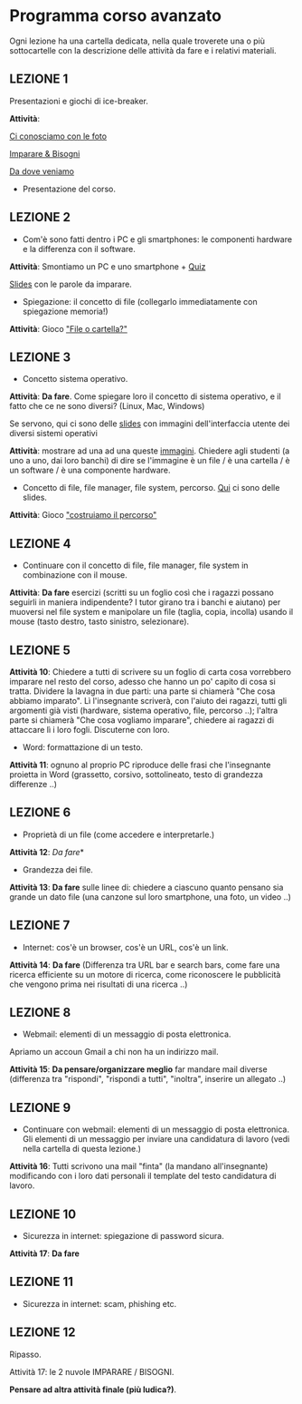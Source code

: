 # Programma corso avanzato

Ogni lezione ha una cartella dedicata, nella quale troverete una o più sottocartelle con la descrizione delle attività da fare e i relativi materiali.

## LEZIONE 1
Presentazioni e giochi di ice-breaker.

**Attività**: 

[Ci conosciamo con le foto](lez01/attività-lez1.md)

[Imparare & Bisogni](lez01/attività-lez1.md)

[Da dove veniamo](lez01/attività-lez1.md)

* Presentazione del corso. 

## LEZIONE 2

* Com'è sono fatti dentro i PC e gli smartphones: le componenti hardware e la differenza con il software.

**Attività**: Smontiamo un PC e uno smartphone + [Quiz](lez02/quiz-hardware-lez2.md)

[Slides](lez02/hardware-and-software.pdf) con le parole da imparare.

* Spiegazione: il concetto di file (collegarlo immediatamente con spiegazione memoria!) 

**Attività**: Gioco ["File o cartella?"](lez02/file-vs-cartelle)

## LEZIONE 3

* Concetto sistema operativo.

**Attività**: **Da fare**. Come spiegare loro il concetto di sistema operativo, e il fatto che ce ne sono diversi? (Linux, Mac, Windows)

Se servono, qui ci sono delle [slides]((lez03/interfaccia-utente-sistema-operativo.pdf)) con immagini dell'interfaccia utente dei diversi sistemi operativi

**Attività**: mostrare ad una ad una queste [immagini](lez03/quiz-lez3.pptx). Chiedere agli studenti (a uno a uno, dai loro banchi) di dire se l'immagine è un file / è una cartella / è un software / è una componente hardware.

* Concetto di file, file manager, file system, percorso. [Qui](lez03/spiegazione-path.pptx) ci sono delle slides.

**Attività**: Gioco ["costruiamo il percorso"](lez03/costruisci-il-percorso)


## LEZIONE 4

* Continuare con il concetto di file, file manager, file system in combinazione con il mouse.

**Attività**: **Da fare** esercizi (scritti su un foglio così che i ragazzi possano seguirli in maniera indipendente? I tutor girano tra i banchi e aiutano) per muoversi nel file system e manipolare un file (taglia, copia, incolla) usando il mouse (tasto destro, tasto sinistro, selezionare).


## LEZIONE 5
**Attività 10**: Chiedere a tutti di scrivere su un foglio di carta cosa vorrebbero imparare nel resto del corso, adesso che hanno un po' capito di cosa si tratta. Dividere la lavagna in due parti: una parte si chiamerà "Che cosa abbiamo imparato". Lì l'insegnante scriverà, con l'aiuto dei ragazzi, tutti gli argomenti già visti (hardware, sistema operativo, file, percorso ..); l'altra parte si chiamerà "Che cosa vogliamo imparare", chiedere ai ragazzi di attaccare lì i loro fogli. Discuterne con loro.

* Word: formattazione di un testo.

**Attività 11**: ognuno al proprio PC riproduce delle frasi che l'insegnante proietta in Word (grassetto, corsivo, sottolineato, testo di grandezza differenze ..)

## LEZIONE 6
* Proprietà di un file (come accedere e interpretarle.)

**Attività 12**: *Da fare**

* Grandezza dei file.

**Attività 13**: **Da fare** sulle linee di: chiedere a ciascuno quanto pensano sia grande un dato file (una canzone sul loro smartphone, una foto, un video ..)

## LEZIONE 7
* Internet: cos'è un browser, cos'è un URL, cos'è un link.

**Attività 14**: **Da fare** (Differenza tra URL bar e search bars, come fare una ricerca efficiente su un motore di ricerca, come riconoscere le pubblicità che vengono prima nei risultati di una ricerca ..)

## LEZIONE 8
* Webmail: elementi di un messaggio di posta elettronica. 

Apriamo un accoun Gmail a chi non ha un indirizzo mail.

**Attività 15**: **Da pensare/organizzare meglio** far mandare mail diverse (differenza tra "rispondi", "rispondi a tutti", "inoltra", inserire un allegato ..)

## LEZIONE 9
* Continuare con webmail: elementi di un messaggio di posta elettronica. Gli elementi di un messaggio per inviare una candidatura di lavoro (vedi nella cartella di questa lezione.)

**Attività 16**: Tutti scrivono una mail "finta" (la mandano all'insegnante) modificando con i loro dati personali il template del testo candidatura di lavoro.

## LEZIONE 10
* Sicurezza in internet: spiegazione di password sicura.

**Attività 17**: **Da fare**

## LEZIONE 11
* Sicurezza in internet: scam, phishing etc. 

## LEZIONE 12
Ripasso. 

Attività 17: le 2 nuvole IMPARARE / BISOGNI.

**Pensare ad altra attività finale (più ludica?)**.
